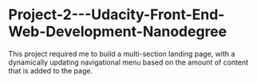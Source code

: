 # Project-2---Udacity-Front-End-Web-Development-Nanodegree

This project required me to build a multi-section landing page, with a dynamically updating navigational menu based on the amount of content that is added to the page.
